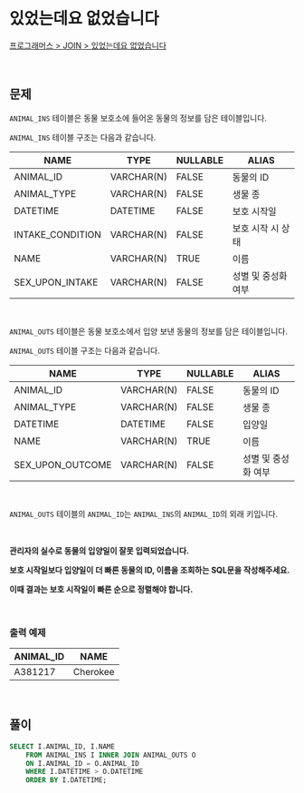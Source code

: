 # 있었는데요 없었습니다

[프로그래머스 > JOIN > 있었는데요 없었습니다](https://school.programmers.co.kr/learn/courses/30/lessons/59043)

<br/>

## 문제

`ANIMAL_INS` 테이블은 동물 보호소에 들어온 동물의 정보를 담은 테이블입니다.

`ANIMAL_INS` 테이블 구조는 다음과 같습니다.

| NAME                | TYPE       | NULLABLE | ALIAS             |
| ------------------- | ---------- | -------- | ----------------- |
| ANIMAL_ID           | VARCHAR(N) | FALSE    | 동물의 ID          |
| ANIMAL_TYPE         | VARCHAR(N) | FALSE    | 생물 종            |
| DATETIME            | DATETIME   | FALSE    | 보호 시작일         |
| INTAKE_CONDITION    | VARCHAR(N) | FALSE    | 보호 시작 시 상태   |
| NAME                | VARCHAR(N) | TRUE     | 이름               |
| SEX_UPON_INTAKE     | VARCHAR(N) | FALSE    | 성별 및 중성화 여부  |

<br/>

`ANIMAL_OUTS` 테이블은 동물 보호소에서 입양 보낸 동물의 정보를 담은 테이블입니다.

`ANIMAL_OUTS` 테이블 구조는 다음과 같습니다.

| NAME                | TYPE       | NULLABLE | ALIAS             |
| ------------------- | ---------- | -------- | ----------------- |
| ANIMAL_ID           | VARCHAR(N) | FALSE    | 동물의 ID          |
| ANIMAL_TYPE         | VARCHAR(N) | FALSE    | 생물 종            |
| DATETIME            | DATETIME   | FALSE    | 입양일             |
| NAME                | VARCHAR(N) | TRUE     | 이름               |
| SEX_UPON_OUTCOME    | VARCHAR(N) | FALSE    | 성별 및 중성화 여부  |

<br/>


`ANIMAL_OUTS` 테이블의 `ANIMAL_ID`는 `ANIMAL_INS`의 `ANIMAL_ID`의 외래 키입니다.

<br/>

**관리자의 실수로 동물의 입양일이 잘못 입력되었습니다.**

**보호 시작일보다 입양일이 더 빠른 동물의 ID, 이름을 조회하는 SQL문을 작성해주세요.**

**이때 결과는 보호 시작일이 빠른 순으로 정렬해야 합니다.**

<br/>

### 출력 예제

| ANIMAL_ID | NAME     |
| --------- | -------- |
| A381217   | Cherokee |


<br/>

## 풀이

```SQL
SELECT I.ANIMAL_ID, I.NAME
    FROM ANIMAL_INS I INNER JOIN ANIMAL_OUTS O
    ON I.ANIMAL_ID = O.ANIMAL_ID
    WHERE I.DATETIME > O.DATETIME
    ORDER BY I.DATETIME;
```
